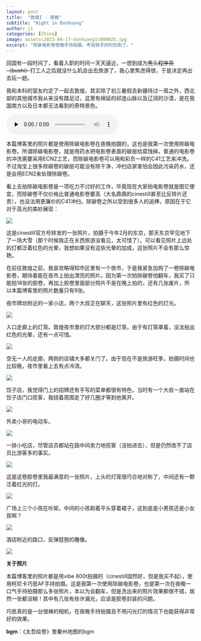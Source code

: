 ```yaml
---
layout: post
title:  "敦煌I - 夜晚"
subtitle: "Night in Dunhuang"
author: ji
categories: [China]
image: assets\2023-04-17-dunhuang1\000025.jpg
excerpt: "除碳电影卷夜晚手持拍摄，考验铁手的时刻到了。"
---
```




回国有一段时间了，看着入职的时间一天天逼近，一想到成为~~秃头程序员（bushi）~~打工人之后就没什么机会出去旅游了，我心里焦虑得很，于是决定再出去玩一趟。

我和本科的室友约定了一起去敦煌。其实除了初三暑假去新疆待过一周之外，西北部的其他城市我从来没有踏足过，这里有绵延的祁连山脉以及辽阔的沙漠，是在我国南方以及日本都无法看到的奇特景色。



<audio id="audio" controls="" preload="none">
<source id="mp3" src="..\assets\2023-04-17-dunhuang1\秦州-西域舞.mp3">
</audio>



本篇博客里的照片都是使用除碳电影卷在夜晚拍摄的，这也是我第一次使用除碳电影卷。所谓除碳电影卷，就是用药水把电影卷表面的碳层给腐蚀掉。普通的电影卷的冲洗需要采用ECN2工艺，而除碳电影卷可以用和彩负一样的C41工艺来冲洗。不过淘宝上很多除碳卷的碳层可能没有除干净，冲扫店家害怕会因此污染药水，还是会用ECN2来处理除碳卷。

看上去拍除碳电影卷是一项吃力不讨好的工作，毕竟现在大家拍电影卷就是图它便宜，而除碳卷不仅价格比普通电影卷要高（大名鼎鼎的cinestill甚至比反转片还贵），也没法用更廉价的C41冲扫。除碳卷之所以受到很多人的追捧，原因在于它对于高光的美妙展现：

![](E:\photoji.github.io\assets\2023-04-17-dunhuang1\cinestill.jpg)



这是cinestill官方号转发的一张照片，拍摄于今年2月的东京，那天东京罕见地下了一场大雪（那个时候我正在关西旅游没看见，太可惜了）。可以看见照片上远处的灯都泛着红色的光晕，我想如果没有这些光晕的加成，这张照片不会有那么惊艳。

在前往敦煌之前，我查攻略得知市区里有一个夜市，于是我紧急加购了一卷除碳电影卷，期待着能在夜市上拍出漂亮的照片。因为第一次拍除碳卷怕翻车，我买了只能拍18张的胶卷，再加上胶卷里面部分照片不是在晚上拍的，还有几张废片，所以本篇博客里的照片数量只有9张。

夜市牌坊附近的一家小店，两个大叔正在聊天，这张照片里有红色的灯光。

![](..\assets\2023-04-17-dunhuang1\000022.jpg)



入口走廊上的灯笼。敦煌夜市里的灯大部分都是灯笼，由于有灯笼罩着，没法拍出红色的光晕，还有一点可惜。

![](..\assets\2023-04-17-dunhuang1\000006.jpg)



空无一人的走廊，两侧的店铺大多都关门了。由于现在不是旅游旺季，拍摄时间也比较晚，夜市里看上去有点冷清。

![](..\assets\2023-04-17-dunhuang1\000031.jpg)



饺子店，我觉得门上的招牌还有手写的菜单都很有特色，当时有一个大叔一直站在饺子店门口揽客，我绕着周围走了好几圈才等到他离开。

![](..\assets\2023-04-17-dunhuang1\000033.jpg)



外卖小哥的电动车。

![](..\assets\2023-04-17-dunhuang1\000023.jpg)



一排小吃店，尽管店员都站在路中间卖力地揽客（没拍进去），但是仍然改不了店员比游客多的事实。

![](..\assets\2023-04-17-dunhuang1\000032.jpg)



这是这卷胶卷里我最满意的一张照片，上头的灯笼很巧合地对称了，中间还有一颗泛着红光的灯。

![](..\assets\2023-04-17-dunhuang1\000025.jpg)



广场上三个小孩在吵架。中间的小孩剃着平头穿着裙子，这到底是小男孩还是小女孩啊？

![](..\assets\2023-04-17-dunhuang1\000034.jpg)



酒店附近的路口，反弹琵琶的雕像。

![](..\assets\2023-04-17-dunhuang1\000026.jpg)





**关于照片**

本篇博客里的照片都是用vibe 800t拍摄的（cinestill固然好，但是我买不起），使用柯尼卡巧思AF手持拍摄。这是我第一次使用除碳电影卷，也是第一次在夜晚一口气手持拍摄那么多张照片，本以为会翻车，但是洗出来的照片效果都很不错，居然一张都没糊！其中有几张有些许漏光，应该是胶卷封装的问题。

巧思真的是一台很棒的相机，在夜晚手持拍摄且不用闪光灯的情况下也能获得非常好的效果。



**bgm**：《太吾绘卷》里秦州地图的bgm